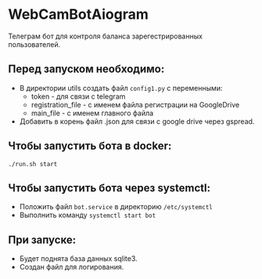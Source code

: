# WebCamBotAiogram
Телеграм бот для контроля баланса зарегестрированных пользователей.

## Перед запуском необходимо:

  - В директории utils создать файл ```config1.py``` с переменными: 
    - token - для связи с telegram
    - registration_file - с именем файла регистрации на GoogleDrive
    - main_file - с именем главного файла 
  - Добавить в корень файл .json  для связи с google drive через gspread.

## Чтобы запустить бота в docker:

  `````./run.sh start`````

## Чтобы запустить бота через systemctl:  
  - Положить файл ```bot.service``` в директорию ```/etc/systemctl```
  - Выполнить команду ```systemctl start bot```

## При запуске:
  - Будет поднята база данных sqlite3. 
  - Создан файл для логирования.
    
